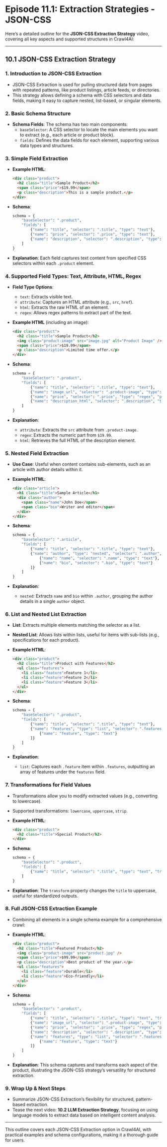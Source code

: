 # Episode 11.1: Extraction Strategies - JSON-CSS

Here’s a detailed outline for the **JSON-CSS Extraction Strategy** video, covering all key aspects and supported structures in Crawl4AI:

---

## **10.1 JSON-CSS Extraction Strategy**

### **1. Introduction to JSON-CSS Extraction**

- JSON-CSS Extraction is used for pulling structured data from pages with repeated patterns, like product listings, article feeds, or directories.
- This strategy allows defining a schema with CSS selectors and data fields, making it easy to capture nested, list-based, or singular elements.

### **2. Basic Schema Structure**

- **Schema Fields**: The schema has two main components:
  - `baseSelector`: A CSS selector to locate the main elements you want to extract (e.g., each article or product block).
  - `fields`: Defines the data fields for each element, supporting various data types and structures.

### **3. Simple Field Extraction**

- **Example HTML**:

  ```html
  <div class="product">
    <h2 class="title">Sample Product</h2>
    <span class="price">$19.99</span>
    <p class="description">This is a sample product.</p>
  </div>
  ```

- **Schema**:

  ```python
  schema = {
      "baseSelector": ".product",
      "fields": [
          {"name": "title", "selector": ".title", "type": "text"},
          {"name": "price", "selector": ".price", "type": "text"},
          {"name": "description", "selector": ".description", "type": "text"}
      ]
  }
  ```

- **Explanation**: Each field captures text content from specified CSS selectors within each `.product` element.

### **4. Supported Field Types: Text, Attribute, HTML, Regex**

- **Field Type Options**:

  - `text`: Extracts visible text.
  - `attribute`: Captures an HTML attribute (e.g., `src`, `href`).
  - `html`: Extracts the raw HTML of an element.
  - `regex`: Allows regex patterns to extract part of the text.

- **Example HTML** (including an image):

  ```html
  <div class="product">
    <h2 class="title">Sample Product</h2>
    <img class="product-image" src="image.jpg" alt="Product Image" />
    <span class="price">$19.99</span>
    <p class="description">Limited time offer.</p>
  </div>
  ```

- **Schema**:

  ```python
  schema = {
      "baseSelector": ".product",
      "fields": [
          {"name": "title", "selector": ".title", "type": "text"},
          {"name": "image_url", "selector": ".product-image", "type": "attribute", "attribute": "src"},
          {"name": "price", "selector": ".price", "type": "regex", "pattern": r"\$(\d+\.\d+)"},
          {"name": "description_html", "selector": ".description", "type": "html"}
      ]
  }
  ```

- **Explanation**:
  - `attribute`: Extracts the `src` attribute from `.product-image`.
  - `regex`: Extracts the numeric part from `$19.99`.
  - `html`: Retrieves the full HTML of the description element.

### **5. Nested Field Extraction**

- **Use Case**: Useful when content contains sub-elements, such as an article with author details within it.
- **Example HTML**:

  ```html
  <div class="article">
    <h1 class="title">Sample Article</h1>
    <div class="author">
      <span class="name">John Doe</span>
      <span class="bio">Writer and editor</span>
    </div>
  </div>
  ```

- **Schema**:

  ```python
  schema = {
      "baseSelector": ".article",
      "fields": [
          {"name": "title", "selector": ".title", "type": "text"},
          {"name": "author", "type": "nested", "selector": ".author", "fields": [
              {"name": "name", "selector": ".name", "type": "text"},
              {"name": "bio", "selector": ".bio", "type": "text"}
          ]}
      ]
  }
  ```

- **Explanation**:
  - `nested`: Extracts `name` and `bio` within `.author`, grouping the author details in a single `author` object.

### **6. List and Nested List Extraction**

- **List**: Extracts multiple elements matching the selector as a list.
- **Nested List**: Allows lists within lists, useful for items with sub-lists (e.g., specifications for each product).
- **Example HTML**:

  ```html
  <div class="product">
    <h2 class="title">Product with Features</h2>
    <ul class="features">
      <li class="feature">Feature 1</li>
      <li class="feature">Feature 2</li>
      <li class="feature">Feature 3</li>
    </ul>
  </div>
  ```

- **Schema**:

  ```python
  schema = {
      "baseSelector": ".product",
      "fields": [
          {"name": "title", "selector": ".title", "type": "text"},
          {"name": "features", "type": "list", "selector": ".features .feature", "fields": [
              {"name": "feature", "type": "text"}
          ]}
      ]
  }
  ```

- **Explanation**:
  - `list`: Captures each `.feature` item within `.features`, outputting an array of features under the `features` field.

### **7. Transformations for Field Values**

- Transformations allow you to modify extracted values (e.g., converting to lowercase).
- Supported transformations: `lowercase`, `uppercase`, `strip`.
- **Example HTML**:

  ```html
  <div class="product">
    <h2 class="title">Special Product</h2>
  </div>
  ```

- **Schema**:

  ```python
  schema = {
      "baseSelector": ".product",
      "fields": [
          {"name": "title", "selector": ".title", "type": "text", "transform": "uppercase"}
      ]
  }
  ```

- **Explanation**: The `transform` property changes the `title` to uppercase, useful for standardized outputs.

### **8. Full JSON-CSS Extraction Example**

- Combining all elements in a single schema example for a comprehensive crawl:
- **Example HTML**:

  ```html
  <div class="product">
    <h2 class="title">Featured Product</h2>
    <img class="product-image" src="product.jpg" />
    <span class="price">$99.99</span>
    <p class="description">Best product of the year.</p>
    <ul class="features">
      <li class="feature">Durable</li>
      <li class="feature">Eco-friendly</li>
    </ul>
  </div>
  ```

- **Schema**:

  ```python
  schema = {
      "baseSelector": ".product",
      "fields": [
          {"name": "title", "selector": ".title", "type": "text", "transform": "uppercase"},
          {"name": "image_url", "selector": ".product-image", "type": "attribute", "attribute": "src"},
          {"name": "price", "selector": ".price", "type": "regex", "pattern": r"\$(\d+\.\d+)"},
          {"name": "description", "selector": ".description", "type": "html"},
          {"name": "features", "type": "list", "selector": ".features .feature", "fields": [
              {"name": "feature", "type": "text"}
          ]}
      ]
  }
  ```

- **Explanation**: This schema captures and transforms each aspect of the product, illustrating the JSON-CSS strategy’s versatility for structured extraction.

### **9. Wrap Up & Next Steps**

- Summarize JSON-CSS Extraction’s flexibility for structured, pattern-based extraction.
- Tease the next video: **10.2 LLM Extraction Strategy**, focusing on using language models to extract data based on intelligent content analysis.

---

This outline covers each JSON-CSS Extraction option in Crawl4AI, with practical examples and schema configurations, making it a thorough guide for users.
